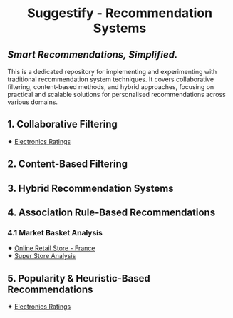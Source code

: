 # <p align="center">Suggestify - Recommendation Systems</p>
## <i>Smart Recommendations, Simplified.</i>

This is a dedicated repository for implementing and experimenting with traditional recommendation system techniques. It 
covers collaborative filtering, content-based methods, and hybrid approaches, focusing on practical and scalable 
solutions for personalised recommendations across various domains.

## 1. Collaborative Filtering
✦ [Electronics Ratings](a.%20Jupyter%20Notebooks/Electronics%20Ratings%20-%20Collaborative%20Filtering.ipynb)<br />

## 2. Content-Based Filtering


## 3. Hybrid Recommendation Systems


## 4. Association Rule-Based Recommendations
### 4.1 Market Basket Analysis
✦ [Online Retail Store - France](a.%20Jupyter%20Notebooks/Online%20Retail%20Store%20-%20Market%20Basket%20Analysis.ipynb)<br />
✦ [Super Store Analysis](a.%20Jupyter%20Notebooks/Super%20Store%20-%20Association%20Rule%20Mining.ipynb)<br />

## 5. Popularity & Heuristic-Based Recommendations
✦ [Electronics Ratings](a.%20Jupyter%20Notebooks/Electronics%20Ratings%20-%20Popularity%20Based%20Recommendation%20System.ipynb)<br />
